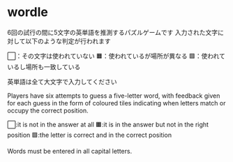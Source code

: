 # wordle 
6回の試行の間に5文字の英単語を推測するパズルゲームです
入力された文字に対して以下のような判定が行われます

⬜️：その文字は使われていない
🟧：使われているが場所が異なる
🟩：使われているし場所も一致している

英単語は全て大文字で入力してください


Players have six attempts to guess a five-letter word, with feedback given for each guess in the form of coloured tiles indicating when letters match or occupy the correct position.

⬜️:it is not in the answer at all
🟧:it is in the answer but not in the right position
🟩:the letter is correct and in the correct position

Words must be entered in all capital letters.
